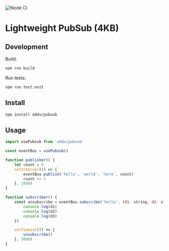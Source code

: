 ![Node CI](https://github.com/oddx-team/pubsub/workflows/Node%20CI/badge.svg)

# Lightweight PubSub (4KB)

## Development

Build:
```bash
npm run build
```

Run tests:
```bash
npm run test:unit
```

## Install

```bash
npm install oddx/pubsub
```

## Usage

```javascript
import usePubsub from 'oddx/pubsub'

const eventBus = usePubsub()

function publisher() {
    let count = 0
    setInterval(() => {
        eventBus.publish('hello', 'world', 'here', count)
        count += 1
    }, 1000)
}

function subscriber() {
    const unsubscribe = eventBus.subscribe('hello', (d1: string, d2: string, d3: number) => {
        console.log(d1)
        console.log(d2)
        console.log(d3)
    })

    setTimeout(() => {
        unsubscribe()
    }, 3000)
}
```
